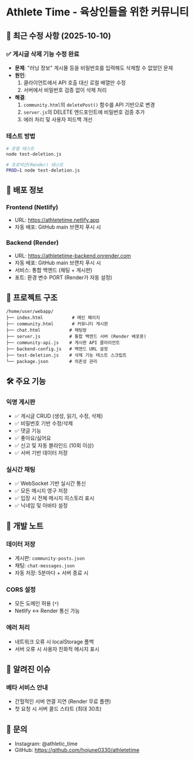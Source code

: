# Athlete Time - 육상인들을 위한 커뮤니티

## 🔧 최근 수정 사항 (2025-10-10)

### ✅ 게시글 삭제 기능 수정 완료
- **문제**: "러닝 정보" 게시물 등을 비밀번호를 입력해도 삭제할 수 없었던 문제
- **원인**: 
  1. 클라이언트에서 API 호출 대신 로컬 배열만 수정
  2. 서버에서 비밀번호 검증 없이 삭제 처리
- **해결**:
  1. `community.html`의 `deletePost()` 함수를 API 기반으로 변경
  2. `server.js`의 DELETE 엔드포인트에 비밀번호 검증 추가
  3. 에러 처리 및 사용자 피드백 개선

### 테스트 방법
```bash
# 로컬 테스트
node test-deletion.js

# 프로덕션(Render) 테스트
PROD=1 node test-deletion.js
```

## 🚀 배포 정보

### Frontend (Netlify)
- URL: https://athletetime.netlify.app
- 자동 배포: GitHub main 브랜치 푸시 시

### Backend (Render)
- URL: https://athletetime-backend.onrender.com
- 자동 배포: GitHub main 브랜치 푸시 시
- 서비스: 통합 백엔드 (채팅 + 게시판)
- 포트: 환경 변수 PORT (Render가 자동 설정)

## 📁 프로젝트 구조

```
/home/user/webapp/
├── index.html           # 메인 페이지
├── community.html       # 커뮤니티 게시판
├── chat.html           # 채팅방
├── server.js           # 통합 백엔드 서버 (Render 배포용)
├── community-api.js    # 게시판 API 클라이언트
├── backend-config.js   # 백엔드 URL 설정
├── test-deletion.js    # 삭제 기능 테스트 스크립트
└── package.json        # 의존성 관리
```

## 🛠️ 주요 기능

### 익명 게시판
- ✅ 게시글 CRUD (생성, 읽기, 수정, 삭제)
- ✅ 비밀번호 기반 수정/삭제
- ✅ 댓글 기능
- ✅ 좋아요/싫어요
- ✅ 신고 및 자동 블라인드 (10회 이상)
- ✅ 서버 기반 데이터 저장

### 실시간 채팅
- ✅ WebSocket 기반 실시간 통신
- ✅ 모든 메시지 영구 저장
- ✅ 입장 시 전체 메시지 히스토리 표시
- ✅ 닉네임 및 아바타 설정

## 📝 개발 노트

### 데이터 저장
- 게시판: `community-posts.json`
- 채팅: `chat-messages.json`
- 자동 저장: 5분마다 + 서버 종료 시

### CORS 설정
- 모든 도메인 허용 (`*`)
- Netlify ↔ Render 통신 가능

### 에러 처리
- 네트워크 오류 시 localStorage 폴백
- 서버 오류 시 사용자 친화적 메시지 표시

## 🐛 알려진 이슈

### 베타 서비스 안내
- 간헐적인 서버 연결 지연 (Render 무료 플랜)
- 첫 요청 시 서버 콜드 스타트 (최대 30초)

## 📧 문의

- Instagram: @athletic_time
- GitHub: https://github.com/hojune0330/athletetime